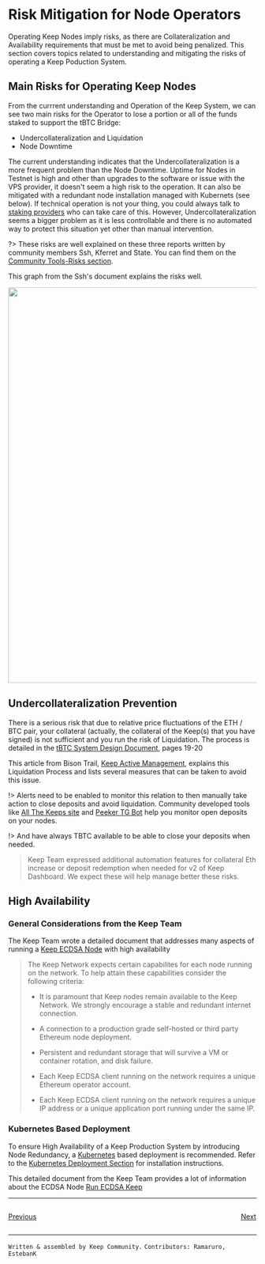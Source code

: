 # Risk Mitigation for Node Operators

Operating Keep Nodes imply risks, as there are Collateralization and Availability requirements that must be met to avoid being penalized.
This section covers topics related to understanding and mitigating the risks of operating a Keep Poduction System.


## Main Risks for Operating Keep Nodes
From the currrent understanding and Operation of the Keep System, we can see two main risks for the Operator to lose a portion or all of the funds staked to support the tBTC Bridge:
* Undercollateralization and Liquidation
* Node Downtime

The current understanding indicates that the Undercollateralization is a more frequent problem than the Node Downtime. Uptime for Nodes in Testnet is high and other than upgrades to the software or issue with the VPS provider, it doesn't seem a high risk to the operation. It can also be mitigated with a redundant node installation managed with Kubernets (see below). If technical operation is not your thing, you could always talk to [staking providers](https://keepdocs.github.io/#/stakingdoc/stakingoptions?id=staking-with-a-provider) who can take care of this.
However, Undercollateralization seems a bigger problem as it is less controllable and there is no automated way to protect this situation yet other than manual intervention.

?> These risks are well explained on these three reports written by community members Ssh, Kferret and State. You can find them on the [Community Tools-Risks section](https://keepdocs.github.io/#/basics/tools?id=node-running-risks).

This graph from the Ssh's document explains the risks well.
<p align="center">
  <img width="800" src="https://user-images.githubusercontent.com/68167410/88967178-0975ab80-d273-11ea-9696-15f2ce8995c5.png">
</p>




## Undercollateralization Prevention
There is a serious risk that due to relative price fluctuations of the ETH / BTC pair, your collateral (actually, the collateral of the Keep(s) that you have signed) is not sufficient and you run the risk of Liquidation.
The process is detailed in the [tBTC System Design Document](https://docs.keep.network/tbtc/index.pdf), pages 19-20


This article from Bison Trail, [Keep Active Management](https://bisontrails.co/keep-active-participation/), explains this Liquidation Process and lists several measures that can be taken to avoid this issue.


!> Alerts need to be enabled to monitor this relation to then manually take action to close deposits and avoid liquidation. Community developed tools like [All The Keeps site](https://keepdocs.github.io/#/basics/tools?id=all-the-keeps) and [Peeker TG Bot](https://keepdocs.github.io/#/basics/tools?id=peeker-tg-bot) help you monitor open deposits on your nodes.


!> And have always TBTC available to be able to close your deposits when needed.

> Keep Team expressed additional automation features for collateral Eth increase or deposit redemption when needed for v2 of Keep Dashboard. We expect these will help manage better these risks.


## High Availability
### General Considerations from the Keep Team
The Keep Team wrote a detailed document that addresses many aspects of running a [Keep ECDSA Node](https://github.com/keep-network/keep-ecdsa/blob/master/docs/run-keep-ecdsa.adoc#run-ecdsa-keep) with high availability

>The Keep Network expects certain capabilites for each node running on the network. To help attain these capabilities consider the following criteria:
>
>* It is paramount that Keep nodes remain available to the Keep Network. We strongly encourage a stable and redundant internet connection.
>
>* A connection to a production grade self-hosted or third party Ethereum node deployment.
>
>* Persistent and redundant storage that will survive a VM or container rotation, and disk failure.
>
>* Each Keep ECDSA client running on the network requires a unique Ethereum operator account.
>
>* Each Keep ECDSA client running on the network requires a unique IP address or a unique application port running under the same IP.



### Kubernetes Based Deployment
To ensure High Availability of a Keep Production System by introducing Node Redundancy, a [Kubernetes](https://kubernetes.io/) based deployment is recommended. 
Refer to the [Kubernetes Deployment Section](https://github.com/Estebank97/Keep-Node-Operation/wiki/Deploy-your-Node#kubernetes-installation-guide-for-ecdsa-nodeode) for installation instructions. 

This detailed document from the Keep Team provides a lot of information about the ECDSA Node  [Run ECDSA Keep](https://github.com/keep-network/keep-ecdsa/blob/master/docs/run-keep-ecdsa.adoc#5-deployment-consideration)

---

<p style="text-align: left; width:49%; display: inline-block;"><a href="/#/Node-Operation/monitoring">Previous</a></p>
<p style="text-align: right; width:50%;  display: inline-block;"><a href="/#/Node-Operation/links">Next</a></p>


---
`Written & assembled by Keep Community.`
`Contributors: Ramaruro, EstebanK`
